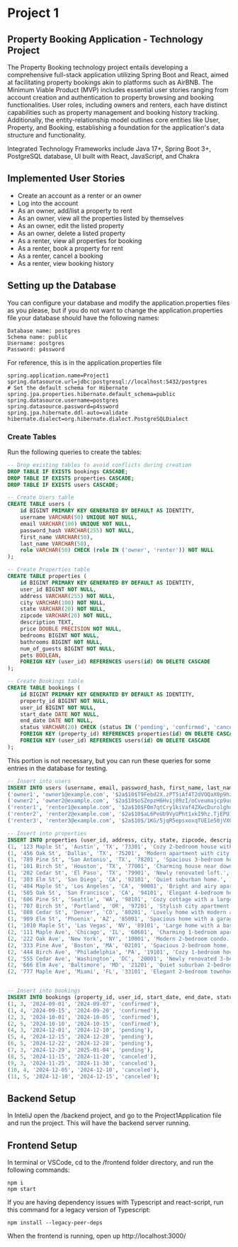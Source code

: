 # Project 1
## Property Booking Application - Technology Project
The Property Booking technology project entails developing a comprehensive full-stack application utilizing Spring Boot and React, aimed at facilitating property bookings akin to platforms such as AirBNB. The Minimum Viable Product (MVP) includes essential user stories ranging from account creation and authentication to property browsing and booking functionalities. User roles, including owners and renters, each have distinct capabilities such as property management and booking history tracking. Additionally, the entity-relationship model outlines core entities like User, Property, and Booking, establishing a foundation for the application's data structure and functionality.

Integrated Technology Frameworks include Java 17+, Spring Boot 3+, PostgreSQL database, UI built with React, JavaScript, and Chakra

## Implemented User Stories
- Create an account as a renter or an owner
- Log into the account
- As an owner, add/list a property to rent
- As an owner, view all the properties listed by themselves
- As an owner, edit the listed property
- As an owner, delete a listed property
- As a renter, view all properties for booking
- As a renter, book a property for rent
- As a renter, cancel a booking
- As a renter, view booking history

## Setting up the Database
You can configure your database and modify the application.properties files as you please, but if you do not want to change the application.properties file your database should have the following names:
```
Database name: postgres
Schema name: public
Username: postgres
Password: p4ssword
```

For reference, this is in the application.properties file
```properties
spring.application.name=Project1
spring.datasource.url=jdbc:postgresql://localhost:5432/postgres
# Set the default schema for Hibernate
spring.jpa.properties.hibernate.default_schema=public
spring.datasource.username=postgres
spring.datasource.password=p4ssword
spring.jpa.hibernate.ddl-auto=validate
hibernate.dialect=org.hibernate.dialect.PostgreSQLDialect
```
### Create Tables
Run the following queries to create the tables:
```sql
-- Drop existing tables to avoid conflicts during creation
DROP TABLE IF EXISTS bookings CASCADE;
DROP TABLE IF EXISTS properties CASCADE;
DROP TABLE IF EXISTS users CASCADE;

-- Create Users table
CREATE TABLE users (
    id BIGINT PRIMARY KEY GENERATED BY DEFAULT AS IDENTITY,
    username VARCHAR(50) UNIQUE NOT NULL,
    email VARCHAR(100) UNIQUE NOT NULL,
    password_hash VARCHAR(255) NOT NULL,
    first_name VARCHAR(50),
    last_name VARCHAR(50),
    role VARCHAR(50) CHECK (role IN ('owner', 'renter')) NOT NULL
);

-- Create Properties table
CREATE TABLE properties (
    id BIGINT PRIMARY KEY GENERATED BY DEFAULT AS IDENTITY,
    user_id BIGINT NOT NULL,
    address VARCHAR(255) NOT NULL,
    city VARCHAR(100) NOT NULL,
    state VARCHAR(20) NOT NULL,
    zipcode VARCHAR(20) NOT NULL,
    description TEXT,
    price DOUBLE PRECISION NOT NULL,
    bedrooms BIGINT NOT NULL,
    bathrooms BIGINT NOT NULL,
    num_of_guests BIGINT NOT NULL,
    pets BOOLEAN,
    FOREIGN KEY (user_id) REFERENCES users(id) ON DELETE CASCADE
);

-- Create Bookings table
CREATE TABLE bookings (
    id BIGINT PRIMARY KEY GENERATED BY DEFAULT AS IDENTITY,
    property_id BIGINT NOT NULL,
    user_id BIGINT NOT NULL,
    start_date DATE NOT NULL,
    end_date DATE NOT NULL,
    status VARCHAR(20) CHECK (status IN ('pending', 'confirmed', 'canceled')) NOT NULL,
    FOREIGN KEY (property_id) REFERENCES properties(id) ON DELETE CASCADE,
    FOREIGN KEY (user_id) REFERENCES users(id) ON DELETE CASCADE
);
```
This portion is not necessary, but you can run these queries for some entries in the database for testing.
``` sql
-- Insert into users
INSERT INTO users (username, email, password_hash, first_name, last_name, role) VALUES
('owner1', 'owner1@example.com', '$2a$10$T9Febd2X.zPT5iAf4T2dVOQaX0p9hz6GPe.y6m2h9FoEgumIo0VUi', 'John', 'Doe', 'owner'), -- password1
('owner2', 'owner2@example.com', '$2a$10$oSZepzH6Hvij09zI/oCveumajcp9uusaW8OssBdy010Yejmuxmk.e', 'Jane', 'Smith', 'owner'), -- password2
('renter1', 'renter1@example.com', '$2a$10$FOm7qtCry1kiVaf4ZXwcDurolghqvOCXnJ0KezqFrrq26HtIQQ3Be', 'Alice', 'Johnson', 'renter'), -- password3
('renter2', 'renter2@example.com', '$2a$10$aL6PeUb9VyUPht1xkI9hz.TjEPU1cTAUokU9ysAs.x9EQC0Ld6yHi', 'Bob', 'Brown', 'renter'), -- password4
('renter3', 'renter3@example.com', '$2a$10$/1KG/5jqR5epsxoxqTUE1e50jVXU7fPxMLLlQv3puXuot.UFEklOu', 'Charlie', 'Davis', 'renter'); -- password5

-- Insert into properties
INSERT INTO properties (user_id, address, city, state, zipcode, description, price, bedrooms, bathrooms, num_of_guests, pets) VALUES
(1, '123 Maple St', 'Austin', 'TX', '73301', 'Cozy 2-bedroom house with a garden.', 120.00, 2, 1, 4, true),
(1, '456 Oak St', 'Dallas', 'TX', '75201', 'Modern apartment with city views.', 150.00, 1, 1, 2, false),
(1, '789 Pine St', 'San Antonio', 'TX', '78201', 'Spacious 3-bedroom home with a pool.', 180.00, 3, 2, 6, true),
(1, '101 Birch St', 'Houston', 'TX', '77001', 'Charming house near downtown.', 130.00, 2, 1, 4, false),
(1, '202 Cedar St', 'El Paso', 'TX', '79901', 'Newly renovated loft.', 160.00, 1, 1, 3, true),
(1, '303 Elm St', 'San Diego', 'CA', '92101', 'Quiet suburban home.', 140.00, 3, 2, 5, false),
(1, '404 Maple St', 'Los Angeles', 'CA', '90001', 'Bright and airy apartment.', 170.00, 2, 1, 4, true),
(1, '505 Oak St', 'San Francisco', 'CA', '94101', 'Elegant 4-bedroom house.', 220.00, 4, 3, 8, false),
(1, '606 Pine St', 'Seattle', 'WA', '98101', 'Cozy cottage with a large backyard.', 150.00, 2, 1, 4, true),
(1, '707 Birch St', 'Portland', 'OR', '97201', 'Stylish city apartment.', 180.00, 1, 1, 2, false),
(1, '808 Cedar St', 'Denver', 'CO', '80201', 'Lovely home with modern amenities.', 190.00, 3, 2, 6, true),
(1, '909 Elm St', 'Phoenix', 'AZ', '85001', 'Spacious home with a garage.', 160.00, 3, 2, 5, false),
(1, '1010 Maple St', 'Las Vegas', 'NV', '89101', 'Large home with a basement.', 200.00, 4, 3, 7, true),
(2, '111 Maple Ave', 'Chicago', 'IL', '60601', 'Charming 1-bedroom apartment.', 100.00, 1, 1, 2, true),
(2, '222 Oak Ave', 'New York', 'NY', '10001', 'Modern 2-bedroom condo.', 200.00, 2, 1, 4, false),
(2, '333 Pine Ave', 'Boston', 'MA', '02101', 'Spacious 2-bedroom home.', 140.00, 2, 2, 5, true),
(2, '444 Birch Ave', 'Philadelphia', 'PA', '19101', 'Cozy 1-bedroom house.', 110.00, 1, 1, 3, false),
(2, '555 Cedar Ave', 'Washington', 'DC', '20001', 'Newly renovated 3-bedroom house.', 160.00, 3, 2, 6, true),
(2, '666 Elm Ave', 'Baltimore', 'MD', '21201', 'Quiet suburban 2-bedroom apartment.', 130.00, 2, 1, 4, false),
(2, '777 Maple Ave', 'Miami', 'FL', '33101', 'Elegant 2-bedroom townhouse.', 180.00, 2, 2, 5, true);


-- Insert into bookings
INSERT INTO bookings (property_id, user_id, start_date, end_date, status) VALUES
(1, 3, '2024-09-01', '2024-09-07', 'confirmed'),
(1, 4, '2024-09-15', '2024-09-20', 'confirmed'),
(2, 3, '2024-10-01', '2024-10-05', 'confirmed'),
(2, 5, '2024-10-10', '2024-10-15', 'confirmed'),
(4, 3, '2024-12-01', '2024-12-10', 'pending'),
(5, 4, '2024-12-15', '2024-12-20', 'pending'),
(6, 5, '2024-12-22', '2024-12-28', 'pending'),
(7, 3, '2024-12-29', '2025-01-04', 'pending'),
(8, 5, '2024-11-15', '2024-11-20', 'canceled'),
(9, 3, '2024-11-25', '2024-11-30', 'canceled'),
(10, 4, '2024-12-05', '2024-12-10', 'canceled'),
(11, 5, '2024-12-10', '2024-12-15', 'canceled');
```

## Backend Setup
In InteliJ open the /backend project, and go to the Project1Application file and run the project. This will have the backend server running.

## Frontend Setup
In terminal or VSCode, cd to the /frontend folder directory, and run the following commands:
```
npm i
npm start
```

If you are having dependency issues with Typescript and react-script, run this command for a legacy version of Typescript:
```
npm install --legacy-peer-deps
```

When the frontend is running, open up http://localhost:3000/


